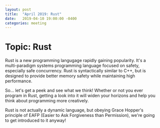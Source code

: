 ```yaml
---
layout: post
title:  "April 2019: Rust"
date:   2019-04-10 19:00:00 -0400
categories: meeting
---
```


# Topic: Rust 

Rust is a new programming langugage rapidly gaining popularity.  It's
 a multi-paradigm systems programming language focused on safety, 
especially safe concurrency. Rust is syntactically similar to C++,
 but is designed to provide better memory safety while maintaining 
high performance. 

So... let's get a peek and see what we think!  Whether or not you ever 
program in Rust, getting a look into it will 
widen your horizons and help you think about programming more 
creatively.  

Rust is not actually a dynamic language, but obeying Grace Hopper's
principle of 
EAFP (Easier to Ask Forgiveness than Permission), we're going to 
get introduced to it anyway!
 

